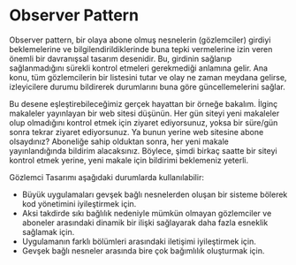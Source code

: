 # Observer Pattern

Observer pattern, bir olaya abone olmuş nesnelerin (gözlemciler) girdiyi beklemelerine ve bilgilendirildiklerinde buna tepki vermelerine izin veren önemli bir davranışsal tasarım desenidir.
Bu, girdinin sağlanıp sağlanmadığını sürekli kontrol etmeleri gerekmediği anlamına gelir. Ana konu, tüm gözlemcilerin bir listesini tutar ve olay ne zaman meydana gelirse, izleyicilere durumu bildirerek
durumlarını buna göre güncellemelerini sağlar.

Bu desene eşleştirebileceğimiz gerçek hayattan bir örneğe bakalım. İlginç makaleler yayınlayan bir web sitesi düşünün.
Her gün siteyi yeni makaleler olup olmadığını kontrol etmek için ziyaret ediyorsunuz, yoksa bir süre/gün sonra tekrar ziyaret ediyorsunuz.
Ya bunun yerine web sitesine abone olsaydınız? Aboneliğe sahip olduktan sonra, her yeni makale yayınlandığında bildirim alacaksınız.
Böylece, şimdi birkaç saatte bir siteyi kontrol etmek yerine, yeni makale için bildirimi beklemeniz yeterli.

Gözlemci Tasarımı aşağıdaki durumlarda kullanılabilir:

* Büyük uygulamaları gevşek bağlı nesnelerden oluşan bir sisteme bölerek kod yönetimini iyileştirmek için.
* Aksi takdirde sıkı bağlılık nedeniyle mümkün olmayan gözlemciler ve aboneler arasındaki dinamik bir ilişki sağlayarak daha fazla esneklik sağlamak için.
* Uygulamanın farklı bölümleri arasındaki iletişimi iyileştirmek için.
* Gevşek bağlı nesneler arasında bire çok bağımlılık oluşturmak için.